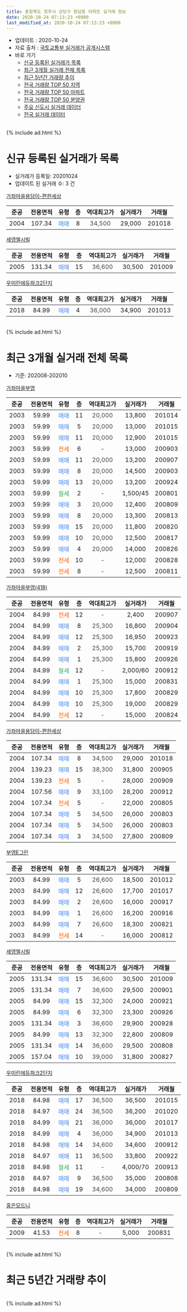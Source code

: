 ```yaml
---
title: 충청북도 청주시 상당구 용담동 아파트 실거래 정보
date: 2020-10-24 07:13:23 +0900
last_modified_at: 2020-10-24 07:13:23 +0900
---
```


* 업데이트 : 2020-10-24
* 자료 출처 : [국토교통부 실거래가 공개시스템](http://rt.molit.go.kr)
* 바로 가기
    * [신규 등록된 실거래가 목록](#신규-등록된-실거래가-목록)
    * [최근 3개월 실거래 전체 목록](#최근-3개월-실거래-전체-목록)
    * [최근 5년간 거래량 추이](#최근-5년간-거래량-추이)
    * [전국 거래량 TOP 50 지역](https://inasie.github.io/apt-trade-info/최근-3개월-전국에서-가장-거래가-많이-발생한-지역)
    * [전국 거래량 TOP 50 아파트](https://inasie.github.io/apt-trade-info/최근-3개월-전국에서-가장-거래가-많이-발생한-아파트)
    * [전국 거래량 TOP 50 분양권](https://inasie.github.io/apt-trade-info/최근-3개월-전국에서-가장-거래가-많이-발생한-분양권)
    * [주요 신도시 실거래 데이터](https://inasie.github.io/apt-trade-info/주요-신도시)
    * [전국 실거래 데이터](https://inasie.github.io/apt-trade-info/전국)
<br>
{% include ad.html %}
<br>

# 신규 등록된 실거래가 목록
* 실거래가 등록일: 20201024
* 업데이트 된 실거래 수: 3 건


[가좌마을용담이-편한세상](https://search.naver.com/search.naver?query=%EC%B6%A9%EC%B2%AD%EB%B6%81%EB%8F%84+%EC%B2%AD%EC%A3%BC%EC%8B%9C+%EC%83%81%EB%8B%B9%EA%B5%AC+%EC%9A%A9%EB%8B%B4%EB%8F%99+%EA%B0%80%EC%A2%8C%EB%A7%88%EC%9D%84%EC%9A%A9%EB%8B%B4%EC%9D%B4-%ED%8E%B8%ED%95%9C%EC%84%B8%EC%83%81)

|준공|전용면적|유형|층|역대최고가|실거래가|거래월|
|:---:|:---:|:---:|:---:|:---:|:---:|:---:|
|2004|107.34|<span style="color:#4285f3">매매</span>|8|<span style="color:#444444">34,500</span>|29,000|201018|

[세영첼시빌](https://search.naver.com/search.naver?query=%EC%B6%A9%EC%B2%AD%EB%B6%81%EB%8F%84+%EC%B2%AD%EC%A3%BC%EC%8B%9C+%EC%83%81%EB%8B%B9%EA%B5%AC+%EC%9A%A9%EB%8B%B4%EB%8F%99+%EC%84%B8%EC%98%81%EC%B2%BC%EC%8B%9C%EB%B9%8C)

|준공|전용면적|유형|층|역대최고가|실거래가|거래월|
|:---:|:---:|:---:|:---:|:---:|:---:|:---:|
|2005|131.34|<span style="color:#4285f3">매매</span>|15|<span style="color:#444444">36,600</span>|30,500|201009|

[우미린에듀파크2단지](https://search.naver.com/search.naver?query=%EC%B6%A9%EC%B2%AD%EB%B6%81%EB%8F%84+%EC%B2%AD%EC%A3%BC%EC%8B%9C+%EC%83%81%EB%8B%B9%EA%B5%AC+%EC%9A%A9%EB%8B%B4%EB%8F%99+%EC%9A%B0%EB%AF%B8%EB%A6%B0%EC%97%90%EB%93%80%ED%8C%8C%ED%81%AC2%EB%8B%A8%EC%A7%80)

|준공|전용면적|유형|층|역대최고가|실거래가|거래월|
|:---:|:---:|:---:|:---:|:---:|:---:|:---:|
|2018|84.99|<span style="color:#4285f3">매매</span>|4|<span style="color:#444444">36,000</span>|34,900|201013|


<br>
{% include ad.html %}
<br>

# 최근 3개월 실거래 전체 목록
* 기준: 202008-202010


[가좌마을부영](https://search.naver.com/search.naver?query=%EC%B6%A9%EC%B2%AD%EB%B6%81%EB%8F%84+%EC%B2%AD%EC%A3%BC%EC%8B%9C+%EC%83%81%EB%8B%B9%EA%B5%AC+%EC%9A%A9%EB%8B%B4%EB%8F%99+%EA%B0%80%EC%A2%8C%EB%A7%88%EC%9D%84%EB%B6%80%EC%98%81)

|준공|전용면적|유형|층|역대최고가|실거래가|거래월|
|:---:|:---:|:---:|:---:|:---:|:---:|:---:|
|2003|59.99|<span style="color:#4285f3">매매</span>|11|<span style="color:#444444">20,000</span>|13,800|201014|
|2003|59.99|<span style="color:#4285f3">매매</span>|5|<span style="color:#444444">20,000</span>|13,000|201015|
|2003|59.99|<span style="color:#4285f3">매매</span>|11|<span style="color:#444444">20,000</span>|12,900|201015|
|2003|59.99|<span style="color:#ff5a00">전세</span>|6|<span style="color:#444444">-</span>|13,000|200903|
|2003|59.99|<span style="color:#4285f3">매매</span>|11|<span style="color:#444444">20,000</span>|13,200|200907|
|2003|59.99|<span style="color:#4285f3">매매</span>|8|<span style="color:#444444">20,000</span>|14,500|200903|
|2003|59.99|<span style="color:#4285f3">매매</span>|13|<span style="color:#444444">20,000</span>|13,200|200924|
|2003|59.99|<span style="color:#34a853">월세</span>|2|<span style="color:#444444">-</span>|1,500/45|200801|
|2003|59.99|<span style="color:#4285f3">매매</span>|3|<span style="color:#444444">20,000</span>|12,400|200809|
|2003|59.99|<span style="color:#4285f3">매매</span>|8|<span style="color:#444444">20,000</span>|13,300|200813|
|2003|59.99|<span style="color:#4285f3">매매</span>|15|<span style="color:#444444">20,000</span>|11,800|200820|
|2003|59.99|<span style="color:#4285f3">매매</span>|10|<span style="color:#444444">20,000</span>|12,500|200817|
|2003|59.99|<span style="color:#4285f3">매매</span>|4|<span style="color:#444444">20,000</span>|14,000|200826|
|2003|59.99|<span style="color:#ff5a00">전세</span>|10|<span style="color:#444444">-</span>|12,000|200828|
|2003|59.99|<span style="color:#ff5a00">전세</span>|8|<span style="color:#444444">-</span>|12,500|200811|

[가좌마을부영(418)](https://search.naver.com/search.naver?query=%EC%B6%A9%EC%B2%AD%EB%B6%81%EB%8F%84+%EC%B2%AD%EC%A3%BC%EC%8B%9C+%EC%83%81%EB%8B%B9%EA%B5%AC+%EC%9A%A9%EB%8B%B4%EB%8F%99+%EA%B0%80%EC%A2%8C%EB%A7%88%EC%9D%84%EB%B6%80%EC%98%81%28418%29)

|준공|전용면적|유형|층|역대최고가|실거래가|거래월|
|:---:|:---:|:---:|:---:|:---:|:---:|:---:|
|2004|84.99|<span style="color:#ff5a00">전세</span>|12|<span style="color:#444444">-</span>|2,400|200907|
|2004|84.99|<span style="color:#4285f3">매매</span>|8|<span style="color:#444444">25,300</span>|16,800|200904|
|2004|84.99|<span style="color:#4285f3">매매</span>|12|<span style="color:#444444">25,300</span>|16,950|200923|
|2004|84.99|<span style="color:#4285f3">매매</span>|2|<span style="color:#444444">25,300</span>|15,700|200919|
|2004|84.99|<span style="color:#4285f3">매매</span>|1|<span style="color:#444444">25,300</span>|15,800|200926|
|2004|84.99|<span style="color:#34a853">월세</span>|12|<span style="color:#444444">-</span>|2,000/60|200912|
|2004|84.99|<span style="color:#4285f3">매매</span>|1|<span style="color:#444444">25,300</span>|15,000|200831|
|2004|84.99|<span style="color:#4285f3">매매</span>|10|<span style="color:#444444">25,300</span>|17,800|200829|
|2004|84.99|<span style="color:#4285f3">매매</span>|10|<span style="color:#444444">25,300</span>|19,000|200829|
|2004|84.99|<span style="color:#ff5a00">전세</span>|12|<span style="color:#444444">-</span>|15,000|200824|

[가좌마을용담이-편한세상](https://search.naver.com/search.naver?query=%EC%B6%A9%EC%B2%AD%EB%B6%81%EB%8F%84+%EC%B2%AD%EC%A3%BC%EC%8B%9C+%EC%83%81%EB%8B%B9%EA%B5%AC+%EC%9A%A9%EB%8B%B4%EB%8F%99+%EA%B0%80%EC%A2%8C%EB%A7%88%EC%9D%84%EC%9A%A9%EB%8B%B4%EC%9D%B4-%ED%8E%B8%ED%95%9C%EC%84%B8%EC%83%81)

|준공|전용면적|유형|층|역대최고가|실거래가|거래월|
|:---:|:---:|:---:|:---:|:---:|:---:|:---:|
|2004|107.34|<span style="color:#4285f3">매매</span>|8|<span style="color:#444444">34,500</span>|29,000|201018|
|2004|139.23|<span style="color:#4285f3">매매</span>|15|<span style="color:#444444">38,300</span>|31,800|200905|
|2004|139.23|<span style="color:#ff5a00">전세</span>|5|<span style="color:#444444">-</span>|28,000|200909|
|2004|107.56|<span style="color:#4285f3">매매</span>|9|<span style="color:#444444">33,100</span>|28,200|200912|
|2004|107.34|<span style="color:#ff5a00">전세</span>|5|<span style="color:#444444">-</span>|22,000|200805|
|2004|107.34|<span style="color:#4285f3">매매</span>|5|<span style="color:#444444">34,500</span>|26,000|200803|
|2004|107.34|<span style="color:#4285f3">매매</span>|5|<span style="color:#444444">34,500</span>|26,000|200803|
|2004|107.34|<span style="color:#4285f3">매매</span>|3|<span style="color:#444444">34,500</span>|27,800|200809|

[부영E그린](https://search.naver.com/search.naver?query=%EC%B6%A9%EC%B2%AD%EB%B6%81%EB%8F%84+%EC%B2%AD%EC%A3%BC%EC%8B%9C+%EC%83%81%EB%8B%B9%EA%B5%AC+%EC%9A%A9%EB%8B%B4%EB%8F%99+%EB%B6%80%EC%98%81E%EA%B7%B8%EB%A6%B0)

|준공|전용면적|유형|층|역대최고가|실거래가|거래월|
|:---:|:---:|:---:|:---:|:---:|:---:|:---:|
|2003|84.99|<span style="color:#4285f3">매매</span>|5|<span style="color:#444444">26,600</span>|18,500|201012|
|2003|84.99|<span style="color:#4285f3">매매</span>|12|<span style="color:#444444">26,600</span>|17,700|201017|
|2003|84.99|<span style="color:#4285f3">매매</span>|2|<span style="color:#444444">26,600</span>|16,000|200917|
|2003|84.99|<span style="color:#4285f3">매매</span>|1|<span style="color:#444444">26,600</span>|16,200|200916|
|2003|84.99|<span style="color:#4285f3">매매</span>|7|<span style="color:#444444">26,600</span>|18,300|200821|
|2003|84.99|<span style="color:#ff5a00">전세</span>|14|<span style="color:#444444">-</span>|16,000|200812|

[세영첼시빌](https://search.naver.com/search.naver?query=%EC%B6%A9%EC%B2%AD%EB%B6%81%EB%8F%84+%EC%B2%AD%EC%A3%BC%EC%8B%9C+%EC%83%81%EB%8B%B9%EA%B5%AC+%EC%9A%A9%EB%8B%B4%EB%8F%99+%EC%84%B8%EC%98%81%EC%B2%BC%EC%8B%9C%EB%B9%8C)

|준공|전용면적|유형|층|역대최고가|실거래가|거래월|
|:---:|:---:|:---:|:---:|:---:|:---:|:---:|
|2005|131.34|<span style="color:#4285f3">매매</span>|15|<span style="color:#444444">36,600</span>|30,500|201009|
|2005|131.34|<span style="color:#4285f3">매매</span>|7|<span style="color:#444444">36,600</span>|29,500|200901|
|2005|84.99|<span style="color:#4285f3">매매</span>|15|<span style="color:#444444">32,300</span>|24,000|200921|
|2005|84.99|<span style="color:#4285f3">매매</span>|6|<span style="color:#444444">32,300</span>|23,300|200926|
|2005|131.34|<span style="color:#4285f3">매매</span>|3|<span style="color:#444444">36,600</span>|29,900|200928|
|2005|84.99|<span style="color:#4285f3">매매</span>|13|<span style="color:#444444">32,300</span>|22,800|200809|
|2005|131.34|<span style="color:#4285f3">매매</span>|14|<span style="color:#444444">36,600</span>|29,500|200808|
|2005|157.04|<span style="color:#4285f3">매매</span>|10|<span style="color:#444444">39,000</span>|31,800|200827|


<script async src="//pagead2.googlesyndication.com/pagead/js/adsbygoogle.js"></script>
<!-- 기본 -->
<ins class="adsbygoogle"
     style="display:block"
     data-ad-client="ca-pub-2446590836940007"
     data-ad-slot="1659523306"
     data-ad-format="auto"
     data-full-width-responsive="true"></ins>
<script>
(adsbygoogle = window.adsbygoogle || []).push({});
</script>


[우미린에듀파크2단지](https://search.naver.com/search.naver?query=%EC%B6%A9%EC%B2%AD%EB%B6%81%EB%8F%84+%EC%B2%AD%EC%A3%BC%EC%8B%9C+%EC%83%81%EB%8B%B9%EA%B5%AC+%EC%9A%A9%EB%8B%B4%EB%8F%99+%EC%9A%B0%EB%AF%B8%EB%A6%B0%EC%97%90%EB%93%80%ED%8C%8C%ED%81%AC2%EB%8B%A8%EC%A7%80)

|준공|전용면적|유형|층|역대최고가|실거래가|거래월|
|:---:|:---:|:---:|:---:|:---:|:---:|:---:|
|2018|84.98|<span style="color:#4285f3">매매</span>|17|<span style="color:#444444">36,500</span>|36,500|201015|
|2018|84.97|<span style="color:#4285f3">매매</span>|24|<span style="color:#444444">36,500</span>|36,200|201020|
|2018|84.99|<span style="color:#4285f3">매매</span>|21|<span style="color:#444444">36,000</span>|36,000|201017|
|2018|84.99|<span style="color:#4285f3">매매</span>|4|<span style="color:#444444">36,000</span>|34,900|201013|
|2018|84.98|<span style="color:#4285f3">매매</span>|14|<span style="color:#444444">34,600</span>|34,600|200912|
|2018|84.97|<span style="color:#4285f3">매매</span>|11|<span style="color:#444444">36,500</span>|33,800|200922|
|2018|84.98|<span style="color:#34a853">월세</span>|11|<span style="color:#444444">-</span>|4,000/70|200913|
|2018|84.97|<span style="color:#4285f3">매매</span>|9|<span style="color:#444444">36,500</span>|35,000|200808|
|2018|84.98|<span style="color:#4285f3">매매</span>|19|<span style="color:#444444">34,600</span>|34,000|200809|

[홍은모드니](https://search.naver.com/search.naver?query=%EC%B6%A9%EC%B2%AD%EB%B6%81%EB%8F%84+%EC%B2%AD%EC%A3%BC%EC%8B%9C+%EC%83%81%EB%8B%B9%EA%B5%AC+%EC%9A%A9%EB%8B%B4%EB%8F%99+%ED%99%8D%EC%9D%80%EB%AA%A8%EB%93%9C%EB%8B%88)

|준공|전용면적|유형|층|역대최고가|실거래가|거래월|
|:---:|:---:|:---:|:---:|:---:|:---:|:---:|
|2009|41.53|<span style="color:#ff5a00">전세</span>|8|<span style="color:#444444">-</span>|5,000|200831|


<br>
{% include ad.html %}
<br>

# 최근 5년간 거래량 추이


<div style="width:100%;">
    <canvas id="deal_progress" height="200"></canvas>
</div>

<script>
new Chart(document.getElementById("deal_progress"), {
    type: 'line',
    data: {
        labels: ['201510','201511','201512','201601','201602','201603','201604','201605','201606','201607','201608','201609','201610','201611','201612','201701','201702','201703','201704','201705','201706','201707','201708','201709','201710','201711','201712','201801','201802','201803','201804','201805','201806','201807','201808','201809','201810','201811','201812','201901','201902','201903','201904','201905','201906','201907','201908','201909','201910','201911','201912','202001','202002','202003','202004','202005','202006','202007','202008','202009','202010'],
        datasets: [{
            label: '매매',
            pointRadius: 1,
            data: [15, 8, 8, 9, 6, 19, 14, 8, 5, 6, 18, 11, 19, 12, 10, 13, 10, 11, 7, 4, 7, 12, 12, 11, 8, 12, 11, 31, 27, 49, 42, 22, 23, 9, 13, 10, 13, 11, 5, 13, 5, 12, 5, 12, 6, 16, 19, 17, 15, 26, 25, 21, 19, 18, 30, 69, 48, 19, 17, 17, 11],
            borderColor: "rgba(255, 201, 14, 1)",
            backgroundColor: "rgba(255, 201, 14, 0.5)",
            fill: false,
            lineTension: 0
        },{
            label: '전월세',
            pointRadius: 1,
            data: [9, 6, 6, 9, 3, 9, 6, 10, 7, 8, 5, 4, 4, 2, 1, 3, 5, 9, 10, 9, 9, 6, 4, 7, 7, 8, 7, 28, 21, 35, 38, 30, 22, 13, 12, 8, 7, 7, 11, 14, 7, 16, 14, 15, 8, 9, 5, 6, 7, 9, 16, 15, 34, 21, 17, 26, 14, 19, 7, 5, 0],
            borderColor: "rgba(0, 141, 185, 1)",
            backgroundColor: "rgba(0, 141, 185, 0.5)",
            fill: false,
            lineTension: 0
        }
        ]
    },
    options: {
        responsive: true,
        title: {
            display: false
        },
        tooltips: {
            mode: 'index',
            intersect: false
        },
        hover: {
            mode: 'nearest',
            intersect: true
        },
        scales: {
            xAxes: [{
                display: true,
                scaleLabel: {
                    display: true,
                    labelString: '년/월'
                }
            }],
            yAxes: [{
                display: true,
                ticks: {
                    suggestedMin: 0,
                },
                scaleLabel: {
                    display: true,
                    labelString: '실거래 수'
                }
            }]
        }
    }
});

</script>


<br>
{% include ad.html %}
<br>

